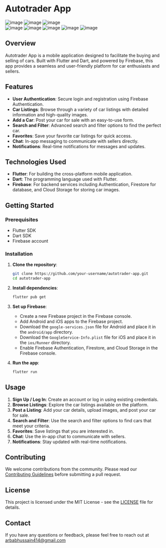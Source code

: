 # Autotrader App

![image](https://github.com/arbabhussain7/Autotrader/assets/135390371/62b0dbfc-bb7e-472f-90b5-138b69df1d66)      ![image](https://github.com/arbabhussain7/Autotrader/assets/135390371/b53694d1-50d5-4c89-a539-549b8ad5203d) ![image](https://github.com/arbabhussain7/Autotrader/assets/135390371/25a1bdc6-8bc9-46e5-843f-ed7387781145)   
![image](https://github.com/arbabhussain7/Autotrader/assets/135390371/939514f7-d4b8-4cb4-b83a-1c11833a3542)
![image](https://github.com/arbabhussain7/Autotrader/assets/135390371/abfe48bf-0036-48f1-b9d0-3f71013a40d7)
![image](https://github.com/arbabhussain7/Autotrader/assets/135390371/3e3e1129-90bb-4ad9-933c-f59c6f07155b)
![image](https://github.com/arbabhussain7/Autotrader/assets/135390371/d8f0cd67-f767-4913-aed2-a95deb29da75)
![image](https://github.com/arbabhussain7/Autotrader/assets/135390371/8ebc20e9-f53b-4243-a2a0-6b20617daf0e)








## Overview

Autotrader App is a mobile application designed to facilitate the buying and selling of cars. Built with Flutter and Dart, and powered by Firebase, this app provides a seamless and user-friendly platform for car enthusiasts and sellers.

## Features

- **User Authentication**: Secure login and registration using Firebase Authentication.
- **Car Listings**: Browse through a variety of car listings with detailed information and high-quality images.
- **Add a Car**: Post your car for sale with an easy-to-use form.
- **Search and Filter**: Advanced search and filter options to find the perfect car.
- **Favorites**: Save your favorite car listings for quick access.
- **Chat**: In-app messaging to communicate with sellers directly.
- **Notifications**: Real-time notifications for messages and updates.

## Technologies Used

- **Flutter**: For building the cross-platform mobile application.
- **Dart**: The programming language used with Flutter.
- **Firebase**: For backend services including Authentication, Firestore for database, and Cloud Storage for storing car images.

## Getting Started

### Prerequisites

- Flutter SDK
- Dart SDK
- Firebase account

### Installation

1. **Clone the repository**:
    ```bash
    git clone https://github.com/your-username/autotrader-app.git
    cd autotrader-app
    ```

2. **Install dependencies**:
    ```bash
    flutter pub get
    ```

3. **Set up Firebase**:
    - Create a new Firebase project in the Firebase console.
    - Add Android and iOS apps to the Firebase project.
    - Download the `google-services.json` file for Android and place it in the `android/app` directory.
    - Download the `GoogleService-Info.plist` file for iOS and place it in the `ios/Runner` directory.
    - Enable Firebase Authentication, Firestore, and Cloud Storage in the Firebase console.

4. **Run the app**:
    ```bash
    flutter run
    ```

## Usage

1. **Sign Up / Log In**: Create an account or log in using existing credentials.
2. **Browse Listings**: Explore the car listings available on the platform.
3. **Post a Listing**: Add your car details, upload images, and post your car for sale.
4. **Search and Filter**: Use the search and filter options to find cars that meet your criteria.
5. **Favorites**: Save listings that you are interested in.
6. **Chat**: Use the in-app chat to communicate with sellers.
7. **Notifications**: Stay updated with real-time notifications.

## Contributing

We welcome contributions from the community. Please read our [Contributing Guidelines](link-to-contributing-guidelines) before submitting a pull request.

## License

This project is licensed under the MIT License - see the [LICENSE](LICENSE) file for details.

## Contact

If you have any questions or feedback, please feel free to reach out at [arbabhussain414@gmail.com](arbabhussain414@gmail.com)
